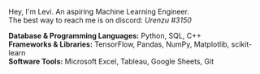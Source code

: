 Hey, I'm Levi. An aspiring Machine Learning Engineer.<br>
The best way to reach me is on discord: *Urenzu #3150*<br>

**Database & Programming Languages:** Python, SQL, C++<br>
**Frameworks & Libraries:** TensorFlow, Pandas, NumPy, Matplotlib, scikit-learn<br>
**Software Tools:** Microsoft Excel, Tableau, Google Sheets, Git<br>







